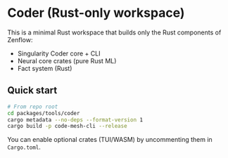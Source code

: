 # Coder (Rust-only workspace)

This is a minimal Rust workspace that builds only the Rust components of Zenflow:
- Singularity Coder core + CLI
- Neural core crates (pure Rust ML)
- Fact system (Rust)

## Quick start

```bash
# From repo root
cd packages/tools/coder
cargo metadata --no-deps --format-version 1
cargo build -p code-mesh-cli --release
```

You can enable optional crates (TUI/WASM) by uncommenting them in `Cargo.toml`.
